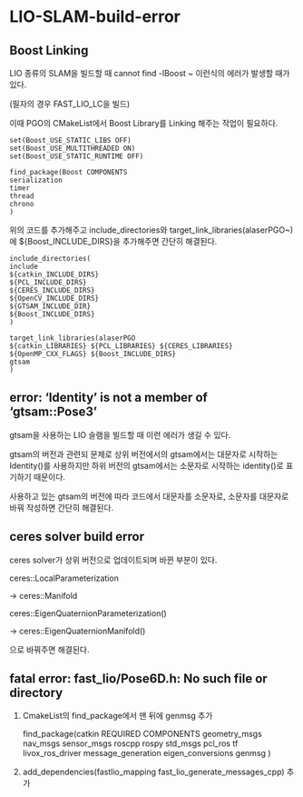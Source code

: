 # LIO-SLAM-build-error

## Boost Linking

LIO 종류의 SLAM을 빌드할 때 cannot find -lBoost ~ 이런식의 에러가 발생할 때가 있다.

(필자의 경우 FAST_LIO_LC을 빌드)

이때 PGO의 CMakeList에서 Boost Library를 Linking 해주는 작업이 필요하다.

    set(Boost_USE_STATIC_LIBS OFF)
    set(Boost_USE_MULTITHREADED ON)
    set(Boost_USE_STATIC_RUNTIME OFF)

    find_package(Boost COMPONENTS 
    serialization 
    timer 
    thread 
    chrono
    )

위의 코드를 추가해주고 include_directories와 target_link_libraries(alaserPGO~)에 ${Boost_INCLUDE_DIRS}을 추가해주면 간단히 해결된다.

    include_directories(
    include
    ${catkin_INCLUDE_DIRS} 
    ${PCL_INCLUDE_DIRS}
    ${CERES_INCLUDE_DIRS}
    ${OpenCV_INCLUDE_DIRS}
    ${GTSAM_INCLUDE_DIR}
    ${Boost_INCLUDE_DIRS}
    )

    target_link_libraries(alaserPGO 
    ${catkin_LIBRARIES} ${PCL_LIBRARIES} ${CERES_LIBRARIES}
    ${OpenMP_CXX_FLAGS} ${Boost_INCLUDE_DIRS}
    gtsam
    )

## error: ‘Identity’ is not a member of ‘gtsam::Pose3’

gtsam을 사용하는 LIO 슬램을 빌드할 때 이런 에러가 생길 수 있다.

gtsam의 버전과 관련되 문제로 상위 버전에서의 gtsam에서는 대문자로 시작하는 Identity()를 사용하지만 하위 버전의 gtsam에서는 소문자로 시작하는 identity()로 표기하기 때문이다.

사용하고 있는 gtsam의 버전에 따라 코드에서 대문자를 소문자로, 소문자를 대문자로 바꿔 작성하면 간단히 해결된다. 

## ceres solver build error

ceres solver가 상위 버전으로 업데이트되며 바뀐 부분이 있다.

ceres::LocalParameterization

-> ceres::Manifold

ceres::EigenQuaternionParameterization()

-> ceres::EigenQuaternionManifold()

으로 바꿔주면 해결된다.

## fatal error: fast_lio/Pose6D.h: No such file or directory

1. CmakeList의 find_package에서 맨 뒤에 genmsg 추가
   
    find_package(catkin REQUIRED COMPONENTS geometry_msgs nav_msgs sensor_msgs roscpp rospy std_msgs pcl_ros tf livox_ros_driver message_generation eigen_conversions genmsg )


2. add_dependencies(fastlio_mapping fast_lio_generate_messages_cpp) 추가

